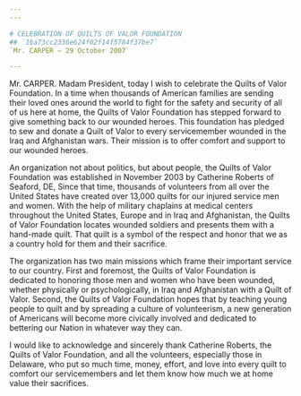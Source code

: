 ```yaml
---
---

# CELEBRATION OF QUILTS OF VALOR FOUNDATION
## `16a73cc2336e624f02f14f5784f37be7`
`Mr. CARPER — 29 October 2007`

---
```


 Mr. CARPER. Madam President, today I wish to celebrate the 
Quilts of Valor Foundation. In a time when thousands of American 
families are sending their loved ones around the world to fight for the 
safety and security of all of us here at home, the Quilts of Valor 
Foundation has stepped forward to give something back to our wounded 
heroes. This foundation has pledged to sew and donate a Quilt of Valor 
to every servicemember wounded in the Iraq and Afghanistan wars. Their 
mission is to offer comfort and support to our wounded heroes.

An organization not about politics, but about people, the Quilts of 
Valor Foundation was established in November 2003 by Catherine Roberts 
of Seaford, DE, Since that time, thousands of volunteers from all over 
the United States have created over 13,000 quilts for our injured 
service men and women. With the help of military chaplains at medical 
centers throughout the United States, Europe and in Iraq and 
Afghanistan, the Quilts of Valor Foundation locates wounded soldiers 
and presents them with a hand-made quilt. That quilt is a symbol of the 
respect and honor that we as a country hold for them and their 
sacrifice.

The organization has two main missions which frame their important 
service to our country. First and foremost, the Quilts of Valor 
Foundation is dedicated to honoring those men and women who have been 
wounded, whether physically or psychologically, in Iraq and Afghanistan 
with a Quilt of Valor. Second, the Quilts of Valor Foundation hopes 
that by teaching young people to quilt and by spreading a culture of 
volunteerism, a new generation of Americans will become more civically 
involved and dedicated to bettering our Nation in whatever way they 
can.

I would like to acknowledge and sincerely thank Catherine Roberts, 
the Quilts of Valor Foundation, and all the volunteers, especially 
those in Delaware, who put so much time, money, effort, and love into 
every quilt to comfort our servicemembers and let them know how much we 
at home value their sacrifices.
